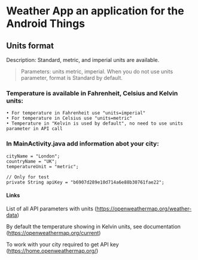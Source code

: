 # Weather App an application for the Android Things 

## Units format
Description: Standard, metric, and imperial units are available.

> Parameters:
units metric, imperial. When you do not use units parameter, format is Standard by default.


### Temperature is available in Fahrenheit, Celsius and Kelvin units:

    • For temperature in Fahrenheit use "units=imperial"
    • For temperature in Celsius use "units=metric"
    • Temperature in "Kelvin is used by default", no need to use units parameter in API call


### In MainActivity.java add information abot your city:
    cityName = "London";
    countryName = "UK";
    temperatureUnit = "metric";

    // Only for test
    private String apiKey = "b6907d289e10d714a6e88b30761fae22";


#### Links

List of all API parameters with units (https://openweathermap.org/weather-data)

By default the temperature showing in Kelvin units, see documentation (https://openweathermap.org/current)

To work with your city required to get API key (https://home.openweathermap.org/)
